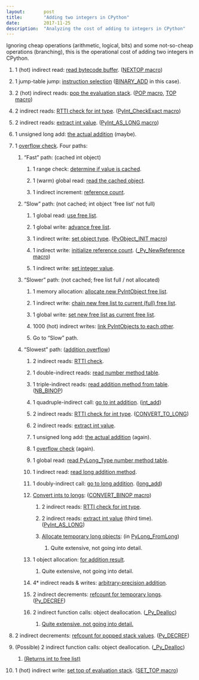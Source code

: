 ```yaml
---
layout:       post
title:        "Adding two integers in CPython"
date:         2017-11-25
description:  "Analyzing the cost of adding to integers in CPython"
---
```


Ignoring cheap operations (arithmetic, logical, bits) and some not-so-cheap operations (branching), this is the operational cost of adding two integers in CPython.

1.  1 (hot) indirect read: [read bytecode buffer](https://github.com/Garciat/cpython/blob/05469fa1c05acf55bdca05db21822ecdd7f6487a/Python/ceval.c#L1167). ([NEXTOP macro](https://github.com/Garciat/cpython/blob/05469fa1c05acf55bdca05db21822ecdd7f6487a/Python/ceval.c#L874))

2.  1 jump-table jump: [instruction selection](https://github.com/Garciat/cpython/blob/05469fa1c05acf55bdca05db21822ecdd7f6487a/Python/ceval.c#L1199) ([BINARY_ADD](https://github.com/Garciat/cpython/blob/05469fa1c05acf55bdca05db21822ecdd7f6487a/Python/ceval.c#L1464) in this case).

3.  2 (hot) indirect reads: [pop the evaluation stack](https://github.com/Garciat/cpython/blob/05469fa1c05acf55bdca05db21822ecdd7f6487a/Python/ceval.c#L1466-L1467). ([POP macro](https://github.com/Garciat/cpython/blob/05469fa1c05acf55bdca05db21822ecdd7f6487a/Python/ceval.c#L932), [TOP macro](https://github.com/Garciat/cpython/blob/05469fa1c05acf55bdca05db21822ecdd7f6487a/Python/ceval.c#L920))

4.  2 indirect reads: [RTTI check for int type](https://github.com/Garciat/cpython/blob/05469fa1c05acf55bdca05db21822ecdd7f6487a/Python/ceval.c#L1468). ([PyInt_CheckExact macro](https://github.com/Garciat/cpython/blob/74f49ab28b91d3c23524356230feb2724ee9b23f/Include/intobject.h#L32))

5.  2 indirect reads: [extract int value](https://github.com/Garciat/cpython/blob/05469fa1c05acf55bdca05db21822ecdd7f6487a/Python/ceval.c#L1471-L1472). ([PyInt_AS_LONG macro](https://github.com/Garciat/cpython/blob/74f49ab28b91d3c23524356230feb2724ee9b23f/Include/intobject.h#L52))

6.  1 unsigned long add: [the actual addition](https://github.com/Garciat/cpython/blob/05469fa1c05acf55bdca05db21822ecdd7f6487a/Python/ceval.c#L1475) (maybe).

7.  1 [overflow check](https://github.com/Garciat/cpython/blob/05469fa1c05acf55bdca05db21822ecdd7f6487a/Python/ceval.c#L1476). Four paths:

    1.  “Fast” path: (cached int object)

        1.  1 range check: [determine if value is cached](https://github.com/Garciat/cpython/blob/994f04dbf576f4ebafb9de2bc6821e15cb0de0ea/Objects/intobject.c#L91).

        2.  1 (warm) global read: [read the cached object](https://github.com/Garciat/cpython/blob/994f04dbf576f4ebafb9de2bc6821e15cb0de0ea/Objects/intobject.c#L92).

        3.  1 indirect increment: [reference count](https://github.com/Garciat/cpython/blob/994f04dbf576f4ebafb9de2bc6821e15cb0de0ea/Objects/intobject.c#L93).

    2.  “Slow” path: (not cached; int object 'free list' not full)

        1.  1 global read: [use free list](https://github.com/Garciat/cpython/blob/994f04dbf576f4ebafb9de2bc6821e15cb0de0ea/Objects/intobject.c#L108).

        2.  1 global write: [advance free list](https://github.com/Garciat/cpython/blob/994f04dbf576f4ebafb9de2bc6821e15cb0de0ea/Objects/intobject.c#L109).

        3.  1 indirect write: [set object type](https://github.com/Garciat/cpython/blob/994f04dbf576f4ebafb9de2bc6821e15cb0de0ea/Objects/intobject.c#L110). ([PyObject_INIT macro](https://github.com/Garciat/cpython/blob/c83ea137d7e717f764e2f31fc2544f522de7d857/Include/objimpl.h#L163))

        4.  1 indirect write: [initialize reference count](https://github.com/Garciat/cpython/blob/994f04dbf576f4ebafb9de2bc6821e15cb0de0ea/Objects/intobject.c#L110). ([_Py_NewReference macro](https://github.com/Garciat/cpython/blob/e2eacc02bcc9f8977f5f3cea6243f236c508b772/Include/object.h#L755))

        5.  1 indirect write: [set integer value](https://github.com/Garciat/cpython/blob/994f04dbf576f4ebafb9de2bc6821e15cb0de0ea/Objects/intobject.c#L111).

    3.  “Slower” path: (not cached; free list full / not allocated)

        1.  1 memory allocation: [allocate new PyIntObject free list](https://github.com/Garciat/cpython/blob/994f04dbf576f4ebafb9de2bc6821e15cb0de0ea/Objects/intobject.c#L52).

        2.  1 indirect write: [chain new free list to current (full) free list](https://github.com/Garciat/cpython/blob/994f04dbf576f4ebafb9de2bc6821e15cb0de0ea/Objects/intobject.c#L55).

        3.  1 global write: [set new free list as current free list](https://github.com/Garciat/cpython/blob/994f04dbf576f4ebafb9de2bc6821e15cb0de0ea/Objects/intobject.c#L56).

        4.  1000 (hot) indirect writes: [link PyIntObjects to each other](https://github.com/Garciat/cpython/blob/994f04dbf576f4ebafb9de2bc6821e15cb0de0ea/Objects/intobject.c#L62).

        5.  Go to “Slow” path.

    4.  “Slowest” path: ([addition overflow](https://github.com/Garciat/cpython/blob/05469fa1c05acf55bdca05db21822ecdd7f6487a/Python/ceval.c#L1477))

        1.  2 indirect reads: [RTTI check](https://github.com/Garciat/cpython/blob/2a0438d2e4f023b5edf0fcb27151b6ec4357642e/Objects/abstract.c#L929-L931).

        2.  1 double-indirect reads: [read number method table](https://github.com/Garciat/cpython/blob/2a0438d2e4f023b5edf0fcb27151b6ec4357642e/Objects/abstract.c#L930).

        3.  1 triple-indirect reads: [read addition method from table](https://github.com/Garciat/cpython/blob/2a0438d2e4f023b5edf0fcb27151b6ec4357642e/Objects/abstract.c#L930). ([NB_BINOP](https://github.com/Garciat/cpython/blob/2a0438d2e4f023b5edf0fcb27151b6ec4357642e/Objects/abstract.c#L895))

        4.  1 quadruple-indirect call: [go to int addition](https://github.com/Garciat/cpython/blob/2a0438d2e4f023b5edf0fcb27151b6ec4357642e/Objects/abstract.c#L945). ([int_add](https://github.com/Garciat/cpython/blob/994f04dbf576f4ebafb9de2bc6821e15cb0de0ea/Objects/intobject.c#L469))

        5.  2 indirect reads: [RTTI check for int type](https://github.com/Garciat/cpython/blob/994f04dbf576f4ebafb9de2bc6821e15cb0de0ea/Objects/intobject.c#L472-L473). ([CONVERT_TO_LONG](https://github.com/Garciat/cpython/blob/994f04dbf576f4ebafb9de2bc6821e15cb0de0ea/Objects/intobject.c#L428))

        6.  2 indirect reads: [extract int value](https://github.com/Garciat/cpython/blob/994f04dbf576f4ebafb9de2bc6821e15cb0de0ea/Objects/intobject.c#L472-L473).

        7.  1 unsigned long add: [the actual addition](https://github.com/Garciat/cpython/blob/994f04dbf576f4ebafb9de2bc6821e15cb0de0ea/Objects/intobject.c#L475) (again).

        8.  1 [overflow check](https://github.com/Garciat/cpython/blob/994f04dbf576f4ebafb9de2bc6821e15cb0de0ea/Objects/intobject.c#L476) (again).

        9.  1 global read: [read PyLong_Type number method table](https://github.com/Garciat/cpython/blob/994f04dbf576f4ebafb9de2bc6821e15cb0de0ea/Objects/intobject.c#L478).

        10.  1 indirect read: [read long addition method](https://github.com/Garciat/cpython/blob/994f04dbf576f4ebafb9de2bc6821e15cb0de0ea/Objects/intobject.c#L478).

        11.  1 doubly-indirect call: [go to long addition](https://github.com/Garciat/cpython/blob/994f04dbf576f4ebafb9de2bc6821e15cb0de0ea/Objects/intobject.c#L478). ([long_add](https://github.com/Garciat/cpython/blob/445844993b68f102241a600636b0d69394db1c7b/Objects/longobject.c#L2518))

        12.  [Convert ints to longs](https://github.com/Garciat/cpython/blob/445844993b68f102241a600636b0d69394db1c7b/Objects/longobject.c#L2522): ([CONVERT_BINOP macro](https://github.com/Garciat/cpython/blob/445844993b68f102241a600636b0d69394db1c7b/Objects/longobject.c#L1174))

                1.  2 indirect reads: [RTTI check for int type](https://github.com/Garciat/cpython/blob/445844993b68f102241a600636b0d69394db1c7b/Objects/longobject.c#L1154).

                2.  2 indirect reads: [extract int value](https://github.com/Garciat/cpython/blob/445844993b68f102241a600636b0d69394db1c7b/Objects/longobject.c#L1155) (third time). ([PyInt_AS_LONG](https://github.com/Garciat/cpython/blob/74f49ab28b91d3c23524356230feb2724ee9b23f/Include/intobject.h#L52))

                3.  [Allocate temporary long objects](https://github.com/Garciat/cpython/blob/445844993b68f102241a600636b0d69394db1c7b/Objects/longobject.c#L129): (in [PyLong_FromLong](https://github.com/Garciat/cpython/blob/445844993b68f102241a600636b0d69394db1c7b/Objects/longobject.c#L101))

                    1. Quite extensive, not going into detail.

        13.  1 object allocation: [for addition result](https://github.com/Garciat/cpython/blob/445844993b68f102241a600636b0d69394db1c7b/Objects/longobject.c#L2445).

                1.  Quite extensive, not going into detail.

        14.  4* indirect reads &amp; writes: [arbitrary-precision addition](https://github.com/Garciat/cpython/blob/445844993b68f102241a600636b0d69394db1c7b/Objects/longobject.c#L2446-L2458).

        15.  2 indirect decrements: [refcount for temporary longs](https://github.com/Garciat/cpython/blob/445844993b68f102241a600636b0d69394db1c7b/Objects/longobject.c#L2539-L2540). ([Py_DECREF](https://github.com/Garciat/cpython/blob/e2eacc02bcc9f8977f5f3cea6243f236c508b772/Include/object.h#L771))

        16.  2 indirect function calls: object deallocation. ([_Py_Dealloc](https://github.com/Garciat/cpython/blob/e2eacc02bcc9f8977f5f3cea6243f236c508b772/Include/object.h#L762))

                1. [Quite extensive, not going into detail.](https://github.com/Garciat/cpython/blob/1edd2f6241df29eb2ae67c3ad9fa3872670d47e9/Objects/obmalloc.c#L994)

8.  2 indirect decrements: [refcount for popped stack values](https://github.com/Garciat/cpython/blob/05469fa1c05acf55bdca05db21822ecdd7f6487a/Python/ceval.c#L1490-L1492). ([Py_DECREF](https://github.com/Garciat/cpython/blob/e2eacc02bcc9f8977f5f3cea6243f236c508b772/Include/object.h#L771))

9.  (Possible) 2 indirect function calls: object deallocation. ([_Py_Dealloc](https://github.com/Garciat/cpython/blob/e2eacc02bcc9f8977f5f3cea6243f236c508b772/Include/object.h#L762))

    1.  [(Returns int to free list)](https://github.com/Garciat/cpython/blob/994f04dbf576f4ebafb9de2bc6821e15cb0de0ea/Objects/intobject.c#L132)

10.  1 (hot) indirect write: [set top of evaluation stack](https://github.com/Garciat/cpython/blob/05469fa1c05acf55bdca05db21822ecdd7f6487a/Python/ceval.c#L1493). ([SET_TOP macro](https://github.com/Garciat/cpython/blob/05469fa1c05acf55bdca05db21822ecdd7f6487a/Python/ceval.c#L925))
